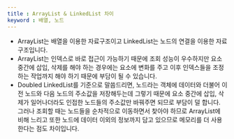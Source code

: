 ```yaml
---
title : ArrayList & LinkedList 차이
keyword : 배열, 노드
--- 
```


- ArrayList는 배열을 이용한 자료구조이고 LinkedList는 노드의 연결을 이용한 자료구조입니다.
- ArrayList는 인덱스로 바로 접근이 가능하기 때문에 조회 성능이 우수하지만 요소 중간에 삽입, 삭제를 해야 하는 경우에는 요소에 변화를 주고 이후 인덱스들을 조정하는 작업까지 해야 하기 때문에 부담이 될 수 있습니다.
- Doubled LinkedList를 기준으로 말씀드리면, 노드라는 객체에 데이터와 더불어 이전 노드와 다음 노드의 주소값을 저장해두는데 그렇기 때문에 요소 중간에 삽입, 삭제가 일어나더라도 인접한 노드들의 주소값만 바꿔주면 되므로 부담이 덜 합니다. 그러나 조회할 때는 노드들을 순차적으로 이동하면서 찾아야 하므로 ArrayList에 비해 느리고 또한 노드에 데이터 이외의 정보까지 담고 있으므로 메모리를 더 사용한다는 점도 차이입니다.